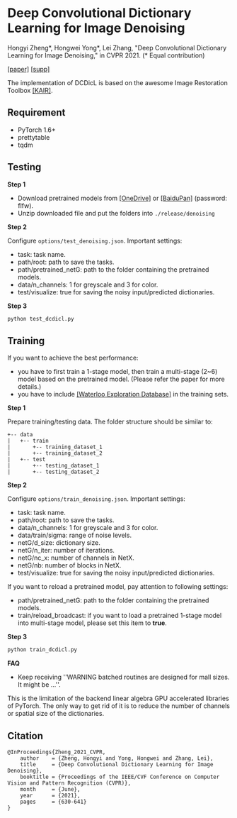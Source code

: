 # Deep Convolutional Dictionary Learning for Image Denoising
Hongyi Zheng*, Hongwei Yong*, Lei Zhang, "Deep Convolutional Dictionary Learning for Image Denoising," in CVPR 2021. (* Equal contribution)

[[paper]](https://www4.comp.polyu.edu.hk/~cslzhang/paper/DCDicL-cvpr21-final.pdf) [[supp]](https://www4.comp.polyu.edu.hk/~cslzhang/paper/DCDicL-cvpr21-supp.pdf)

The implementation of DCDicL is based on the awesome Image Restoration Toolbox [[KAIR]](https://github.com/cszn/KAIR).

## Requirement
- PyTorch 1.6+
- prettytable
- tqdm

## Testing
**Step 1**

- Download pretrained models from [[OneDrive]](https://1drv.ms/u/s!ApI9l49EgrUbjJ8cmYU4XBFUPutmag?e=AUEgnb) or [[BaiduPan]](https://pan.baidu.com/share/init?surl=vIqN2XiZ9UH8vcUpZPbXnw) (password: flfw).
- Unzip downloaded file and put the folders into ```./release/denoising```

**Step 2**

Configure ```options/test_denoising.json```. Important settings:
- task: task name.
- path/root: path to save the tasks.
- path/pretrained_netG: path to the folder containing the pretrained models.
- data/n_channels: 1 for greyscale and 3 for color.
- test/visualize: true for saving the noisy input/predicted dictionaries.

**Step 3**
```bash
python test_dcdicl.py
```



## Training

If you want to achieve the best performance:
- you have to first train a 1-stage model, then train a multi-stage (2~6) model based on the pretrained model. (Please refer the paper for more details.)
- you have to include [[Waterloo Exploration Database]](https://ece.uwaterloo.ca/~k29ma/exploration/) in the training sets.

**Step 1**

Prepare training/testing data. The folder structure should be similar to:

```
+-- data
|   +-- train
|       +-- training_dataset_1
|       +-- training_dataset_2
|   +-- test
|       +-- testing_dataset_1
|       +-- testing_dataset_2
```

**Step 2**

Configure ```options/train_denoising.json```. Important settings:
- task: task name.
- path/root: path to save the tasks.
- data/n_channels: 1 for greyscale and 3 for color.
- data/train/sigma: range of noise levels.
- netG/d_size: dictionary size.
- netG/n_iter: number of iterations.
- netG/nc_x: number of channels in NetX.
- netG/nb: number of blocks in NetX.
- test/visualize: true for saving the noisy input/predicted dictionaries.

If you want to reload a pretrained model, pay attention to following settings:
- path/pretrained_netG: path to the folder containing the pretrained models.
- train/reload_broadcast: if you want to load a pretrained 1-stage model into multi-stage model, please set this item to **true**.


**Step 3**
```bash
python train_dcdicl.py
```

**FAQ**
- Keep receiving ''WARNING batched routines are designed for mall sizes. It might be ...''.

This is the limitation of the backend linear algebra GPU accelerated libraries of PyTorch. The only way to get rid of it is to reduce the number of channels or spatial size of the dictionaries.

## Citation
```
@InProceedings{Zheng_2021_CVPR,
    author    = {Zheng, Hongyi and Yong, Hongwei and Zhang, Lei},
    title     = {Deep Convolutional Dictionary Learning for Image Denoising},
    booktitle = {Proceedings of the IEEE/CVF Conference on Computer Vision and Pattern Recognition (CVPR)},
    month     = {June},
    year      = {2021},
    pages     = {630-641}
}
```
